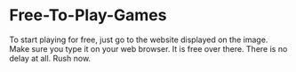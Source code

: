 # Free-To-Play-Games
To start playing for free, just go to the website displayed on the image. Make sure you type it on your web browser. It is free over there. There is no delay at all. Rush now.
